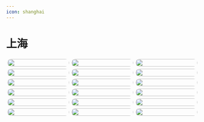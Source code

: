 ```yaml
---
icon: shanghai
---
```

<!--<center> 
<script src="https://sdk.jinrishici.com/v2/browser/jinrishici.js" charset="utf-8"></script>
</center> 

# <span id="jinrishici-sentence">今日诗词</span>

<script src="https://cdn.jsdelivr.net/npm/@fancyapps/ui@5.0/dist/fancybox/fancybox.umd.js"></script>
<link
  rel="stylesheet"
  href="https://cdn.jsdelivr.net/npm/@fancyapps/ui@5.0/dist/fancybox/fancybox.css"
/>


<p style="text-align: center; margin: 0px;" markdown>
  <img src="../img/sh1.JPG" alt="arv-anshul" style="width: 300px; border-radius: 50%;" />

  <p style="text-align: center; font-size: 30px; margin: 0px;"><strong>内容待补充~</strong></p>
</p>-->

# 上海

<!DOCTYPE html>
<html lang="en">
<head>
    <meta http-equiv="content-type" content="text/html; charset=utf-8">
    <meta name="viewport" content="width=device-width,initial-scale=1,maximum-scale=1,user-scalable=no">
    <title>三亚</title>
    <style>
        body{
            margin: 3px;
        }
        .container{
    /* 将元素分为5列 */
            column-count: 3;
    /* 设置列之间的间隙 */
            column-gap: 0px;
        }
        .item{
            padding: 3px;
        }
        .item img{
            display: block;
            width: 100%;
            border-radius: 20px;
        }
    </style>
</head>

<body>
    <div class="container" id="app">
        <div class="item" v-for="item in 15">
            <img src="../img/sh1.jpg">
        </div>
        <!-- 图片加多点 -->
        <div class="item" v-for="item in 15">
            <img src="../img/sh2.jpg">
        </div>
        <div class="item" v-for="item in 15">
            <img src="../img/sh3.jpg">
        </div>
        <div class="item" v-for="item in 15">
            <img src="../img/sh4.jpg">
        </div>
        <div class="item" v-for="item in 15">
            <img src="../img/sh5.jpg">
        </div>
        <div class="item" v-for="item in 15">
            <img src="../img/sh6.jpg">
        </div>
        <div class="item" v-for="item in 15">
            <img src="../img/sh7.jpg">
        </div>
        <div class="item" v-for="item in 15">
            <img src="../img/sh8.jpg">
        </div>
        <div class="item" v-for="item in 15">
            <img src="../img/sh9.jpg">
        </div>
        <div class="item" v-for="item in 15">
            <img src="../img/sh10.jpg">
        </div>
        <div class="item" v-for="item in 15">
            <img src="../img/sh11.jpg">
        </div>
        <div class="item" v-for="item in 15">
            <img src="../img/sh12.jpg">
        </div>
        <div class="item" v-for="item in 15">
            <img src="../img/sh13.jpg">
        </div>
        <div class="item" v-for="item in 15">
            <img src="../img/sh14.jpg">
        </div>
        <div class="item" v-for="item in 15">
            <img src="../img/sh15.jpg">
        </div>
        <div class="item" v-for="item in 15">
            <img src="../img/sh16.jpg">
        </div>
        <div class="item" v-for="item in 15">
            <img src="../img/sh17.jpg">
        </div>
        <div class="item" v-for="item in 15">
            <img src="../img/sh18.jpg">
        </div>
    </div>
</body>

</html>

<script>
    new Vue({
        el:'#app',
        data:{}
    })
</script>